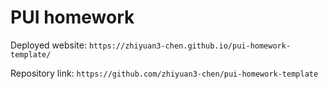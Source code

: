 # PUI homework

Deployed website: `https://zhiyuan3-chen.github.io/pui-homework-template/`

Repository link: `https://github.com/zhiyuan3-chen/pui-homework-template`

